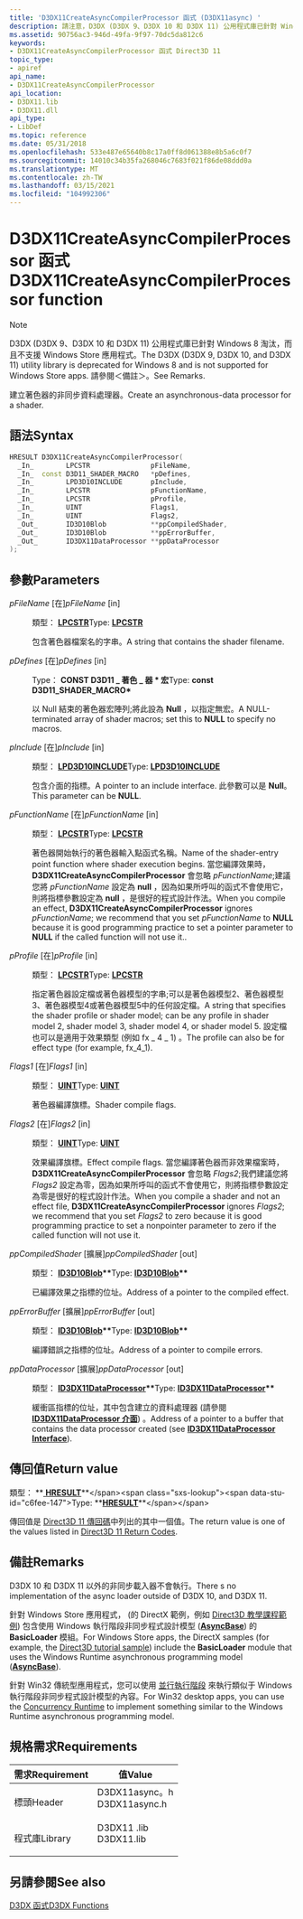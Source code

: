 ```yaml
---
title: 'D3DX11CreateAsyncCompilerProcessor 函式 (D3DX11async) '
description: 請注意，D3DX (D3DX 9、D3DX 10 和 D3DX 11) 公用程式庫已針對 Windows 8 淘汰，而且不支援 Windows Store 應用程式。 請參閱＜備註＞。 建立著色器的非同步資料處理器。
ms.assetid: 90756ac3-946d-49fa-9f97-70dc5da812c6
keywords:
- D3DX11CreateAsyncCompilerProcessor 函式 Direct3D 11
topic_type:
- apiref
api_name:
- D3DX11CreateAsyncCompilerProcessor
api_location:
- D3DX11.lib
- D3DX11.dll
api_type:
- LibDef
ms.topic: reference
ms.date: 05/31/2018
ms.openlocfilehash: 533e487e65640b8c17a0ff8d061388e8b5a6c0f7
ms.sourcegitcommit: 14010c34b35fa268046c7683f021f86de08ddd0a
ms.translationtype: MT
ms.contentlocale: zh-TW
ms.lasthandoff: 03/15/2021
ms.locfileid: "104992306"
---
```

# <a name="d3dx11createasynccompilerprocessor-function"></a><span data-ttu-id="c6fee-106">D3DX11CreateAsyncCompilerProcessor 函式</span><span class="sxs-lookup"><span data-stu-id="c6fee-106">D3DX11CreateAsyncCompilerProcessor function</span></span>

> [!Note]  
> <span data-ttu-id="c6fee-107">D3DX (D3DX 9、D3DX 10 和 D3DX 11) 公用程式庫已針對 Windows 8 淘汰，而且不支援 Windows Store 應用程式。</span><span class="sxs-lookup"><span data-stu-id="c6fee-107">The D3DX (D3DX 9, D3DX 10, and D3DX 11) utility library is deprecated for Windows 8 and is not supported for Windows Store apps.</span></span> <span data-ttu-id="c6fee-108">請參閱＜備註＞。</span><span class="sxs-lookup"><span data-stu-id="c6fee-108">See Remarks.</span></span>

 

<span data-ttu-id="c6fee-109">建立著色器的非同步資料處理器。</span><span class="sxs-lookup"><span data-stu-id="c6fee-109">Create an asynchronous-data processor for a shader.</span></span>

## <a name="syntax"></a><span data-ttu-id="c6fee-110">語法</span><span class="sxs-lookup"><span data-stu-id="c6fee-110">Syntax</span></span>


```C++
HRESULT D3DX11CreateAsyncCompilerProcessor(
  _In_        LPCSTR               pFileName,
  _In_  const D3D11_SHADER_MACRO   *pDefines,
  _In_        LPD3D10INCLUDE       pInclude,
  _In_        LPCSTR               pFunctionName,
  _In_        LPCSTR               pProfile,
  _In_        UINT                 Flags1,
  _In_        UINT                 Flags2,
  _Out_       ID3D10Blob           **ppCompiledShader,
  _Out_       ID3D10Blob           **ppErrorBuffer,
  _Out_       ID3DX11DataProcessor **ppDataProcessor
);
```



## <a name="parameters"></a><span data-ttu-id="c6fee-111">參數</span><span class="sxs-lookup"><span data-stu-id="c6fee-111">Parameters</span></span>

<dl> <dt>

<span data-ttu-id="c6fee-112">*pFileName* \[在\]</span><span class="sxs-lookup"><span data-stu-id="c6fee-112">*pFileName* \[in\]</span></span>
</dt> <dd>

<span data-ttu-id="c6fee-113">類型： **[ **LPCSTR**](/windows/desktop/WinProg/windows-data-types)**</span><span class="sxs-lookup"><span data-stu-id="c6fee-113">Type: **[**LPCSTR**](/windows/desktop/WinProg/windows-data-types)**</span></span>

<span data-ttu-id="c6fee-114">包含著色器檔案名的字串。</span><span class="sxs-lookup"><span data-stu-id="c6fee-114">A string that contains the shader filename.</span></span>

</dd> <dt>

<span data-ttu-id="c6fee-115">*pDefines* \[在\]</span><span class="sxs-lookup"><span data-stu-id="c6fee-115">*pDefines* \[in\]</span></span>
</dt> <dd>

<span data-ttu-id="c6fee-116">Type： **CONST D3D11 \_ 著色 \_ 器 \* 宏**</span><span class="sxs-lookup"><span data-stu-id="c6fee-116">Type: **const D3D11\_SHADER\_MACRO\***</span></span>

<span data-ttu-id="c6fee-117">以 Null 結束的著色器宏陣列;將此設為 **Null** ，以指定無宏。</span><span class="sxs-lookup"><span data-stu-id="c6fee-117">A NULL-terminated array of shader macros; set this to **NULL** to specify no macros.</span></span>

</dd> <dt>

<span data-ttu-id="c6fee-118">*pInclude* \[在\]</span><span class="sxs-lookup"><span data-stu-id="c6fee-118">*pInclude* \[in\]</span></span>
</dt> <dd>

<span data-ttu-id="c6fee-119">類型： **[ **LPD3D10INCLUDE**](/previous-versions/windows/desktop/legacy/bb173775(v=vs.85))**</span><span class="sxs-lookup"><span data-stu-id="c6fee-119">Type: **[**LPD3D10INCLUDE**](/previous-versions/windows/desktop/legacy/bb173775(v=vs.85))**</span></span>

<span data-ttu-id="c6fee-120">包含介面的指標。</span><span class="sxs-lookup"><span data-stu-id="c6fee-120">A pointer to an include interface.</span></span> <span data-ttu-id="c6fee-121">此參數可以是 **Null**。</span><span class="sxs-lookup"><span data-stu-id="c6fee-121">This parameter can be **NULL**.</span></span>

</dd> <dt>

<span data-ttu-id="c6fee-122">*pFunctionName* \[在\]</span><span class="sxs-lookup"><span data-stu-id="c6fee-122">*pFunctionName* \[in\]</span></span>
</dt> <dd>

<span data-ttu-id="c6fee-123">類型： **[ **LPCSTR**](/windows/desktop/WinProg/windows-data-types)**</span><span class="sxs-lookup"><span data-stu-id="c6fee-123">Type: **[**LPCSTR**](/windows/desktop/WinProg/windows-data-types)**</span></span>

<span data-ttu-id="c6fee-124">著色器開始執行的著色器輸入點函式名稱。</span><span class="sxs-lookup"><span data-stu-id="c6fee-124">Name of the shader-entry point function where shader execution begins.</span></span> <span data-ttu-id="c6fee-125">當您編譯效果時， **D3DX11CreateAsyncCompilerProcessor** 會忽略 *pFunctionName*;建議您將 *pFunctionName* 設定為 **null** ，因為如果所呼叫的函式不會使用它，則將指標參數設定為 **null** ，是很好的程式設計作法。</span><span class="sxs-lookup"><span data-stu-id="c6fee-125">When you compile an effect, **D3DX11CreateAsyncCompilerProcessor** ignores *pFunctionName*; we recommend that you set *pFunctionName* to **NULL** because it is good programming practice to set a pointer parameter to **NULL** if the called function will not use it..</span></span>

</dd> <dt>

<span data-ttu-id="c6fee-126">*pProfile* \[在\]</span><span class="sxs-lookup"><span data-stu-id="c6fee-126">*pProfile* \[in\]</span></span>
</dt> <dd>

<span data-ttu-id="c6fee-127">類型： **[ **LPCSTR**](/windows/desktop/WinProg/windows-data-types)**</span><span class="sxs-lookup"><span data-stu-id="c6fee-127">Type: **[**LPCSTR**](/windows/desktop/WinProg/windows-data-types)**</span></span>

<span data-ttu-id="c6fee-128">指定著色器設定檔或著色器模型的字串;可以是著色器模型2、著色器模型3、著色器模型4或著色器模型5中的任何設定檔。</span><span class="sxs-lookup"><span data-stu-id="c6fee-128">A string that specifies the shader profile or shader model; can be any profile in shader model 2, shader model 3, shader model 4, or shader model 5.</span></span> <span data-ttu-id="c6fee-129">設定檔也可以是適用于效果類型 (例如 fx \_ 4 \_ 1) 。</span><span class="sxs-lookup"><span data-stu-id="c6fee-129">The profile can also be for effect type (for example, fx\_4\_1).</span></span>

</dd> <dt>

<span data-ttu-id="c6fee-130">*Flags1* \[在\]</span><span class="sxs-lookup"><span data-stu-id="c6fee-130">*Flags1* \[in\]</span></span>
</dt> <dd>

<span data-ttu-id="c6fee-131">類型： **[ **UINT**](/windows/desktop/WinProg/windows-data-types)**</span><span class="sxs-lookup"><span data-stu-id="c6fee-131">Type: **[**UINT**](/windows/desktop/WinProg/windows-data-types)**</span></span>

<span data-ttu-id="c6fee-132">著色器編譯旗標。</span><span class="sxs-lookup"><span data-stu-id="c6fee-132">Shader compile flags.</span></span>

</dd> <dt>

<span data-ttu-id="c6fee-133">*Flags2* \[在\]</span><span class="sxs-lookup"><span data-stu-id="c6fee-133">*Flags2* \[in\]</span></span>
</dt> <dd>

<span data-ttu-id="c6fee-134">類型： **[ **UINT**](/windows/desktop/WinProg/windows-data-types)**</span><span class="sxs-lookup"><span data-stu-id="c6fee-134">Type: **[**UINT**](/windows/desktop/WinProg/windows-data-types)**</span></span>

<span data-ttu-id="c6fee-135">效果編譯旗標。</span><span class="sxs-lookup"><span data-stu-id="c6fee-135">Effect compile flags.</span></span> <span data-ttu-id="c6fee-136">當您編譯著色器而非效果檔案時， **D3DX11CreateAsyncCompilerProcessor** 會忽略 *Flags2*;我們建議您將 *Flags2* 設定為零，因為如果所呼叫的函式不會使用它，則將指標參數設定為零是很好的程式設計作法。</span><span class="sxs-lookup"><span data-stu-id="c6fee-136">When you compile a shader and not an effect file, **D3DX11CreateAsyncCompilerProcessor** ignores *Flags2*; we recommend that you set *Flags2* to zero because it is good programming practice to set a nonpointer parameter to zero if the called function will not use it.</span></span>

</dd> <dt>

<span data-ttu-id="c6fee-137">*ppCompiledShader* \[擴展\]</span><span class="sxs-lookup"><span data-stu-id="c6fee-137">*ppCompiledShader* \[out\]</span></span>
</dt> <dd>

<span data-ttu-id="c6fee-138">類型： **[ **ID3D10Blob**](/windows/desktop/api/d3dcommon/nn-d3dcommon-id3d10blob)\*\***</span><span class="sxs-lookup"><span data-stu-id="c6fee-138">Type: **[**ID3D10Blob**](/windows/desktop/api/d3dcommon/nn-d3dcommon-id3d10blob)\*\***</span></span>

<span data-ttu-id="c6fee-139">已編譯效果之指標的位址。</span><span class="sxs-lookup"><span data-stu-id="c6fee-139">Address of a pointer to the compiled effect.</span></span>

</dd> <dt>

<span data-ttu-id="c6fee-140">*ppErrorBuffer* \[擴展\]</span><span class="sxs-lookup"><span data-stu-id="c6fee-140">*ppErrorBuffer* \[out\]</span></span>
</dt> <dd>

<span data-ttu-id="c6fee-141">類型： **[ **ID3D10Blob**](/windows/desktop/api/d3dcommon/nn-d3dcommon-id3d10blob)\*\***</span><span class="sxs-lookup"><span data-stu-id="c6fee-141">Type: **[**ID3D10Blob**](/windows/desktop/api/d3dcommon/nn-d3dcommon-id3d10blob)\*\***</span></span>

<span data-ttu-id="c6fee-142">編譯錯誤之指標的位址。</span><span class="sxs-lookup"><span data-stu-id="c6fee-142">Address of a pointer to compile errors.</span></span>

</dd> <dt>

<span data-ttu-id="c6fee-143">*ppDataProcessor* \[擴展\]</span><span class="sxs-lookup"><span data-stu-id="c6fee-143">*ppDataProcessor* \[out\]</span></span>
</dt> <dd>

<span data-ttu-id="c6fee-144">類型： **[ **ID3DX11DataProcessor**](id3dx11dataprocessor.md)\*\***</span><span class="sxs-lookup"><span data-stu-id="c6fee-144">Type: **[**ID3DX11DataProcessor**](id3dx11dataprocessor.md)\*\***</span></span>

<span data-ttu-id="c6fee-145">緩衝區指標的位址，其中包含建立的資料處理器 (請參閱 [**ID3DX11DataProcessor 介面**](id3dx11dataprocessor.md)) 。</span><span class="sxs-lookup"><span data-stu-id="c6fee-145">Address of a pointer to a buffer that contains the data processor created (see [**ID3DX11DataProcessor Interface**](id3dx11dataprocessor.md)).</span></span>

</dd> </dl>

## <a name="return-value"></a><span data-ttu-id="c6fee-146">傳回值</span><span class="sxs-lookup"><span data-stu-id="c6fee-146">Return value</span></span>

<span data-ttu-id="c6fee-147">類型： **[ **HRESULT**](https://msdn.microsoft.com/library/Bb401631(v=MSDN.10).aspx)**</span><span class="sxs-lookup"><span data-stu-id="c6fee-147">Type: **[**HRESULT**](https://msdn.microsoft.com/library/Bb401631(v=MSDN.10).aspx)**</span></span>

<span data-ttu-id="c6fee-148">傳回值是 [Direct3D 11 傳回碼](d3d11-graphics-reference-returnvalues.md)中列出的其中一個值。</span><span class="sxs-lookup"><span data-stu-id="c6fee-148">The return value is one of the values listed in [Direct3D 11 Return Codes](d3d11-graphics-reference-returnvalues.md).</span></span>

## <a name="remarks"></a><span data-ttu-id="c6fee-149">備註</span><span class="sxs-lookup"><span data-stu-id="c6fee-149">Remarks</span></span>

<span data-ttu-id="c6fee-150">D3DX 10 和 D3DX 11 以外的非同步載入器不會執行。</span><span class="sxs-lookup"><span data-stu-id="c6fee-150">There s no implementation of the  async loader  outside of D3DX 10, and D3DX 11.</span></span>

<span data-ttu-id="c6fee-151">針對 Windows Store 應用程式， (的 DirectX 範例，例如 [Direct3D 教學課程範例](https://github.com/microsoftarchive/msdn-code-gallery-microsoft/tree/master/Official%20Windows%20Platform%20Sample/Direct3D%20tutorial%20sample)) 包含使用 Windows 執行階段非同步程式設計模型 ([**AsyncBase**](/previous-versions/visualstudio/visual-studio-2012/br244878(v=vs.110))) 的 **BasicLoader** 模組。</span><span class="sxs-lookup"><span data-stu-id="c6fee-151">For Windows Store apps, the DirectX samples (for example, the [Direct3D tutorial sample](https://github.com/microsoftarchive/msdn-code-gallery-microsoft/tree/master/Official%20Windows%20Platform%20Sample/Direct3D%20tutorial%20sample)) include the **BasicLoader** module that uses the Windows Runtime asynchronous programming model ([**AsyncBase**](/previous-versions/visualstudio/visual-studio-2012/br244878(v=vs.110))).</span></span>

<span data-ttu-id="c6fee-152">針對 Win32 傳統型應用程式，您可以使用 [並行執行階段](/previous-versions/visualstudio/visual-studio-2010/ee207192(v=vs.100)) 來執行類似于 Windows 執行階段非同步程式設計模型的內容。</span><span class="sxs-lookup"><span data-stu-id="c6fee-152">For Win32 desktop apps, you can use the [Concurrency Runtime](/previous-versions/visualstudio/visual-studio-2010/ee207192(v=vs.100)) to implement something similar to the Windows Runtime asynchronous programming model.</span></span>

## <a name="requirements"></a><span data-ttu-id="c6fee-153">規格需求</span><span class="sxs-lookup"><span data-stu-id="c6fee-153">Requirements</span></span>



| <span data-ttu-id="c6fee-154">需求</span><span class="sxs-lookup"><span data-stu-id="c6fee-154">Requirement</span></span> | <span data-ttu-id="c6fee-155">值</span><span class="sxs-lookup"><span data-stu-id="c6fee-155">Value</span></span> |
|--------------------|------------------------------------------------------------------------------------------|
| <span data-ttu-id="c6fee-156">標頭</span><span class="sxs-lookup"><span data-stu-id="c6fee-156">Header</span></span><br/>  | <dl> <span data-ttu-id="c6fee-157"><dt>D3DX11async。h</dt></span><span class="sxs-lookup"><span data-stu-id="c6fee-157"><dt>D3DX11async.h</dt></span></span> </dl> |
| <span data-ttu-id="c6fee-158">程式庫</span><span class="sxs-lookup"><span data-stu-id="c6fee-158">Library</span></span><br/> | <dl> <span data-ttu-id="c6fee-159"><dt>D3DX11 .lib</dt></span><span class="sxs-lookup"><span data-stu-id="c6fee-159"><dt>D3DX11.lib</dt></span></span> </dl>    |



## <a name="see-also"></a><span data-ttu-id="c6fee-160">另請參閱</span><span class="sxs-lookup"><span data-stu-id="c6fee-160">See also</span></span>

<dl> <dt>

[<span data-ttu-id="c6fee-161">D3DX 函式</span><span class="sxs-lookup"><span data-stu-id="c6fee-161">D3DX Functions</span></span>](d3d11-graphics-reference-d3dx11-functions.md)
</dt> </dl>

 


